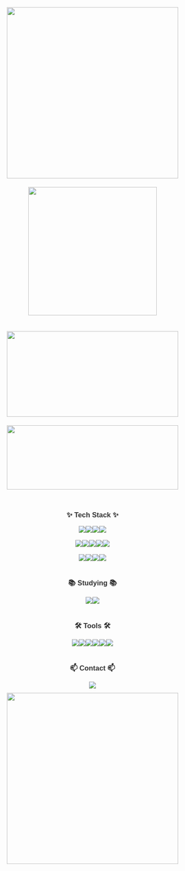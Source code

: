 <!-- 중앙 정렬 -->
<div align="center">

  <!-- 배너 이미지 섹션 -->
  <div style="display: flex; justify-content: center; flex-wrap: wrap;">
    <img src="https://github.com/user-attachments/assets/e16996b3-8ffb-4f05-9329-e6e97f25bb17" width="400" height="400" style="object-fit: cover; margin: 10px;" />
<!--     <img src="https://github.com/user-attachments/assets/1f8c3451-50a5-4f65-befd-b1b79417992d" width="400" height="400" style="object-fit: cover; margin: 10px;" /> -->
     <img src="https://github.com/user-attachments/assets/f76e6740-2d01-4855-947a-7aca0f949a14" width="300" height="300" style="object-fit: cover; margin: 10px;" />
  </div>


  <br/>

  <div>
    <img src="https://github-readme-stats.vercel.app/api/top-langs/?username=dasom-jo&layout=compact" width="400" height="200" style="object-fit: cover; margin: 10px;" />
     <img src="https://github-readme-stats.vercel.app/api?username=dasom-jo&show_icons=true&theme=radical" width="400" height="150" style="object-fit: cover; margin: 10px;" />
  </div>

  <br/>

  <!-- Tech Stack 섹션 -->
  <h3 align="center" style="color: #333; font-family: Arial, sans-serif;">✨ Tech Stack ✨</h3>
  <div style="display: flex; justify-content: center; flex-wrap: wrap;">
    <img src="https://img.shields.io/badge/html5-E34F26.svg?style=for-the-badge&logo=html5&logoColor=white" />
    <img src="https://img.shields.io/badge/javascript-F7DF1E.svg?style=for-the-badge&logo=javascript&logoColor=20232a" />
    <img src="https://img.shields.io/badge/react-20232a.svg?style=for-the-badge&logo=react&logoColor=61DAFB" />
    <img src="https://img.shields.io/badge/typescript-007ACC.svg?style=for-the-badge&logo=typescript&logoColor=white" />
  </div>

  <br/>

  <!-- 스타일링된 기술 스택 섹션 -->
  <div style="display: flex; justify-content: center; flex-wrap: wrap;">
    <img src="https://img.shields.io/badge/styled--components-DB7093?style=for-the-badge&logo=styled-components&logoColor=ffd35b" />
    <img src="https://img.shields.io/badge/tailwindcss-1daabb.svg?style=for-the-badge&logo=tailwind-css&logoColor=white" />
    <img src="https://img.shields.io/badge/css3-1572B6.svg?style=for-the-badge&logo=css3&logoColor=white" />
    <img src="https://img.shields.io/badge/Sass-CC6699?style=for-the-badge&logo=sass&logoColor=white" />
    <img src="https://img.shields.io/badge/Bootstrap-7952B3?style=for-the-badge&logo=bootstrap&logoColor=white" />
  </div>

  <br/>

  <!-- 상태 관리 라이브러리 섹션 -->
  <div style="display: flex; justify-content: center; flex-wrap: wrap;">
    <img src="https://img.shields.io/badge/next.js-000000?style=for-the-badge&logo=nextdotjs&logoColor=white" />
    <img src="https://img.shields.io/badge/Recoil-3578E5?style=for-the-badge&logo=recoil&logoColor=white" />
    <img src="https://img.shields.io/badge/Redux-764ABC?style=for-the-badge&logo=redux&logoColor=white" />
    <img src="https://img.shields.io/badge/Redux--Toolkit-764ABC?style=for-the-badge&logo=redux&logoColor=white" />
  </div>

  <br/>

  <!-- 공부하는 기술 섹션 -->
  <h3 align="center" style="color: #333; font-family: Arial, sans-serif;">📚 Studying 📚</h3>
  <div style="display: flex; justify-content: center; flex-wrap: wrap;">
    <img src="https://img.shields.io/badge/Python-3776AB?style=for-the-badge&logo=python&logoColor=white" />
    <img src="https://img.shields.io/badge/Vue.js-4FC08D?style=for-the-badge&logo=vue.js&logoColor=white" />
  </div>

  <br/>

  <!-- 도구 섹션 -->
  <h3 align="center" style="color: #333; font-family: Arial, sans-serif;">🛠 Tools 🛠</h3>
  <div style="display: flex; justify-content: center; flex-wrap: wrap;">
    <img src="https://img.shields.io/badge/git-F05033.svg?style=for-the-badge&logo=git&logoColor=white" />
    <img src="https://img.shields.io/badge/github-181717.svg?style=for-the-badge&logo=github&logoColor=white" />
    <img src="https://img.shields.io/badge/Notion-F3F3F3.svg?style=for-the-badge&logo=notion&logoColor=black" />
    <img src="https://img.shields.io/badge/figma-F24E1E.svg?style=for-the-badge&logo=figma&logoColor=white" />
    <img src="https://img.shields.io/badge/VSCode-2C2C32.svg?style=for-the-badge&logo=visual-studio-code&logoColor=22ABF3" />
    <img src="https://img.shields.io/badge/jupyter-2C2C32.svg?style=for-the-badge&logo=jupyter&logoColor=F37726" />
  </div>

  <br/>

  <!-- 연락처 섹션 -->
  <h3 align="center" style="color: #333; font-family: Arial, sans-serif;">📫 Contact 📫</h3>
  <div style="display: flex; justify-content: center; flex-wrap: wrap;">
    <a href="mailto:jodasom0216@gmail.com" style="text-decoration: none;">
      <img src="https://img.shields.io/badge/jodasom0216@gmail.com-D14836?style=for-the-badge&logo=gmail&logoColor=white" />
    </a>
  </div>

<div>
   <img src="https://github.com/user-attachments/assets/3ff941a0-d9c7-421f-aa34-84daf95994c7" width="400" height="400" style="object-fit: cover; margin: 10px;" />
</div>

</div>
